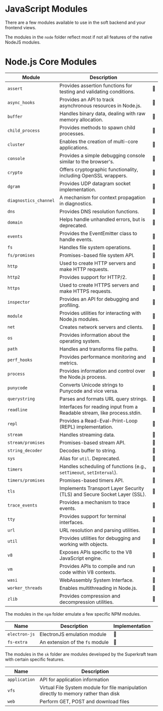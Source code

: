 ﻿# JavaScript Modules

There are a few modules available to use in the soft backend and your frontend views.

The modules in the `node` folder reflect most if not all features of the native NodeJS modules.

# Node.js Core Modules

| Module            | Description                                                                 |   |
|--------------------|-----------------------------------------------------------------------------|---|
| `assert`          | Provides assertion functions for testing and validating conditions.         | 🔴  |
| `async_hooks`     | Provides an API to track asynchronous resources in Node.js.                | 🔴  |
| `buffer`          | Handles binary data, dealing with raw memory allocation.                   | 🔴  |
| `child_process`   | Provides methods to spawn child processes.                                  | 🍊  |
| `cluster`         | Enables the creation of multi-core applications.                           | 🔴  |
| `console`         | Provides a simple debugging console similar to the browser's.              | 🔴  |
| `crypto`          | Offers cryptographic functionality, including OpenSSL wrappers.            | 🔴  |
| `dgram`           | Provides UDP datagram socket implementation.                               | 🔴  |
| `diagnostics_channel` | A mechanism for context propagation in diagnostics.                   | 🔴  |
| `dns`             | Provides DNS resolution functions.                                         | 🔴  |
| `domain`          | Helps handle unhandled errors, but is deprecated.                          | 🔴  |
| `events`          | Provides the EventEmitter class to handle events.                          | 🔴  |
| `fs`              | Handles file system operations.                                            | 🍊  |
| `fs/promises`     | Promises-based file system API.                                             | 🔴  |
| `http`            | Used to create HTTP servers and make HTTP requests.                        | 🔴  |
| `http2`           | Provides support for HTTP/2.                                               | 🔴  |
| `https`           | Used to create HTTPS servers and make HTTPS requests.                      | 🔴  |
| `inspector`       | Provides an API for debugging and profiling.                               | 🔴  |
| `module`          | Provides utilities for interacting with Node.js modules.                   | 🔴  |
| `net`             | Creates network servers and clients.                                       | 🔴  |
| `os`              | Provides information about the operating system.                           | 🍊  |
| `path`            | Handles and transforms file paths.                                         | 🍊  |
| `perf_hooks`      | Provides performance monitoring and metrics.                               | 🔴  |
| `process`         | Provides information and control over the Node.js process.                | 🍊  |
| `punycode`        | Converts Unicode strings to Punycode and vice versa.                       | 🔴  |
| `querystring`     | Parses and formats URL query strings.                                       | 🔴  |
| `readline`        | Interfaces for reading input from a Readable stream, like process.stdin.   | 🔴  |
| `repl`            | Provides a Read-Eval-Print-Loop (REPL) implementation.                     | 🔴  |
| `stream`          | Handles streaming data.                                                    | 🔴  |
| `stream/promises` | Promises-based stream API.                                                 | 🔴  |
| `string_decoder`  | Decodes buffer to string.                                                  | 🔴  |
| `sys`             | Alias for `util`. Deprecated.                                              | 🔴  |
| `timers`          | Handles scheduling of functions (e.g., `setTimeout`, `setInterval`).       | 🔴  |
| `timers/promises` | Promises-based timers API.                                                 | 🔴  |
| `tls`             | Implements Transport Layer Security (TLS) and Secure Socket Layer (SSL).   | 🔴  |
| `trace_events`    | Provides a mechanism to trace events.                                      | 🔴  |
| `tty`             | Provides support for terminal interfaces.                                  | 🔴  |
| `url`             | URL resolution and parsing utilities.                                      | 🔴  |
| `util`            | Provides utilities for debugging and working with objects.                 | 🔴  |
| `v8`              | Exposes APIs specific to the V8 JavaScript engine.                        | 🔴  |
| `vm`              | Provides APIs to compile and run code within V8 contexts.                | 🔴  |
| `wasi`            | WebAssembly System Interface.                                              | 🔴  |
| `worker_threads`  | Enables multithreading in Node.js.                                         | 🔴  |
| `zlib`            | Provides compression and decompression utilities.                         | 🔴  |


The modules in the `npm` folder emulate a few specific NPM modules.

| Name       | Description       | Implementation       |
|----------------|----------------|----------------|
| `electron-js`   | ElectronJS emulation module   |  🍊    |
| `fs-extra`   | An extension of the `fs` module   | 🍊   |

The modules in the `sk` folder are modules developed by the Superkraft team with certain specific features.

| Name       | Description       |        |
|----------------|----------------|----------------|
| `application`   | API for application information   |
| `vfs`   | Virtual File System module for file manipulation directly to memory rather than disk   |
| `web`   | Perform GET, POST and download files   |